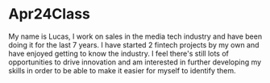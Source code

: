 # Apr24Class
My name is Lucas, I work on sales in the media tech industry and have been doing it for the last 7 years.
I have started 2 fintech projects by my own and have enjoyed getting to know the industry. I feel there's still lots of opportunities to drive innovation and am interested in further developing my skills in order to be able to make it easier for myself to identify them.